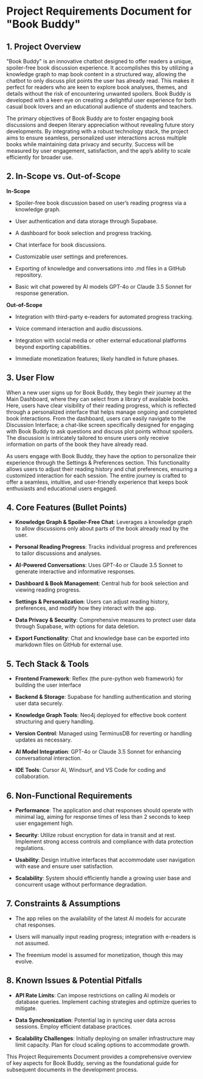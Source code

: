 # Project Requirements Document for "Book Buddy"


## 1. Project Overview


"Book Buddy" is an innovative chatbot designed to offer readers a unique, spoiler-free book discussion experience. It accomplishes this by utilizing a knowledge graph to map book content in a structured way, allowing the chatbot to only discuss plot points the user has already read. This makes it perfect for readers who are keen to explore book analyses, themes, and details without the risk of encountering unwanted spoilers. Book Buddy is developed with a keen eye on creating a delightful user experience for both casual book lovers and an educational audience of students and teachers.


The primary objectives of Book Buddy are to foster engaging book discussions and deepen literary appreciation without revealing future story developments. By integrating with a robust technology stack, the project aims to ensure seamless, personalized user interactions across multiple books while maintaining data privacy and security. Success will be measured by user engagement, satisfaction, and the app’s ability to scale efficiently for broader use.


## 2. In-Scope vs. Out-of-Scope


**In-Scope**


*   Spoiler-free book discussion based on user’s reading progress via a knowledge graph.

*   User authentication and data storage through Supabase.

*   A dashboard for book selection and progress tracking.

*   Chat interface for book discussions.

*   Customizable user settings and preferences.

*   Exporting of knowledge and conversations into .md files in a GitHub repository.

*   Basic wit chat powered by AI models GPT-4o or Claude 3.5 Sonnet for response generation.


**Out-of-Scope**


*   Integration with third-party e-readers for automated progress tracking.

*   Voice command interaction and audio discussions.

*   Integration with social media or other external educational platforms beyond exporting capabilities.

*   Immediate monetization features; likely handled in future phases.


## 3. User Flow


When a new user signs up for Book Buddy, they begin their journey at the Main Dashboard, where they can select from a library of available books. Here, users have clear visibility of their reading progress, which is reflected through a personalized interface that helps manage ongoing and completed book interactions. From the dashboard, users can easily navigate to the Discussion Interface; a chat-like screen specifically designed for engaging with Book Buddy to ask questions and discuss plot points without spoilers. The discussion is intricately tailored to ensure users only receive information on parts of the book they have already read.


As users engage with Book Buddy, they have the option to personalize their experience through the Settings & Preferences section. This functionality allows users to adjust their reading history and chat preferences, ensuring a customized interaction for each session. The entire journey is crafted to offer a seamless, intuitive, and user-friendly experience that keeps book enthusiasts and educational users engaged.


## 4. Core Features (Bullet Points)


*   **Knowledge Graph & Spoiler-Free Chat**: Leverages a knowledge graph to allow discussions only about parts of the book already read by the user.

*   **Personal Reading Progress**: Tracks individual progress and preferences to tailor discussions and analyses.

*   **AI-Powered Conversations**: Uses GPT-4o or Claude 3.5 Sonnet to generate interactive and informative responses.

*   **Dashboard & Book Management**: Central hub for book selection and viewing reading progress.

*   **Settings & Personalization**: Users can adjust reading history, preferences, and modify how they interact with the app.

*   **Data Privacy & Security**: Comprehensive measures to protect user data through Supabase, with options for data deletion.

*   **Export Functionality**: Chat and knowledge base can be exported into markdown files on GitHub for external use.


## 5. Tech Stack & Tools


*   **Frontend Framework**: Reflex (the pure-python web framework) for building the user interface

*   **Backend & Storage**: Supabase for handling authentication and storing user data securely.

*   **Knowledge Graph Tools**: Neo4j deployed for effective book content structuring and query handling.

*   **Version Control**: Managed using TerminusDB for reverting or handling updates as necessary.

*   **AI Model Integration**: GPT-4o or Claude 3.5 Sonnet for enhancing conversational interaction.

*   **IDE Tools**: Cursor AI, Windsurf, and VS Code for coding and collaboration.


## 6. Non-Functional Requirements


*   **Performance**: The application and chat responses should operate with minimal lag, aiming for response times of less than 2 seconds to keep user engagement high.

*   **Security**: Utilize robust encryption for data in transit and at rest. Implement strong access controls and compliance with data protection regulations.

*   **Usability**: Design intuitive interfaces that accommodate user navigation with ease and ensure user satisfaction.

*   **Scalability**: System should efficiently handle a growing user base and concurrent usage without performance degradation.


## 7. Constraints & Assumptions


*   The app relies on the availability of the latest AI models for accurate chat responses.

*   Users will manually input reading progress; integration with e-readers is not assumed.

*   The freemium model is assumed for monetization, though this may evolve.


## 8. Known Issues & Potential Pitfalls


*   **API Rate Limits**: Can impose restrictions on calling AI models or database queries. Implement caching strategies and optimize queries to mitigate.

*   **Data Synchronization**: Potential lag in syncing user data across sessions. Employ efficient database practices.

*   **Scalability Challenges**: Initially deploying on smaller infrastructure may limit capacity. Plan for cloud scaling options to accommodate growth.


This Project Requirements Document provides a comprehensive overview of key aspects for Book Buddy, serving as the foundational guide for subsequent documents in the development process.

